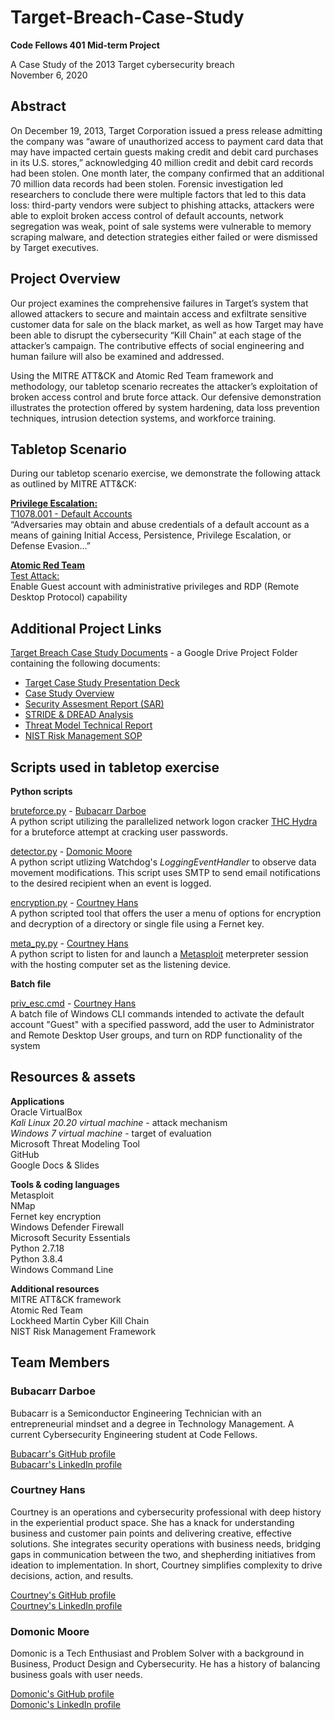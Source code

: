 # Target-Breach-Case-Study
**Code Fellows 401 Mid-term Project**

A Case Study of the 2013 Target cybersecurity breach</br>
November 6, 2020

## Abstract
 
On December 19, 2013, Target Corporation issued a press release admitting the company was “aware of unauthorized access to payment card data that may have impacted certain guests making credit and debit card purchases in its U.S. stores,” acknowledging 40 million credit and debit card records had been stolen. One month later, the company confirmed that an additional 70 million data records had been stolen. Forensic investigation led researchers to conclude there were multiple factors that led to this data loss: third-party vendors were subject to phishing attacks, attackers were able to exploit broken access control of default accounts, network segregation was weak, point of sale systems were vulnerable to memory scraping malware, and detection strategies either failed or were dismissed by Target executives. 

## Project Overview

Our project examines the comprehensive failures in Target’s system that allowed attackers to secure and maintain access and exfiltrate sensitive customer data for sale on the black market, as well as how Target may have been able to disrupt the cybersecurity “Kill Chain” at each stage of the attacker’s campaign. The contributive effects of social engineering and human failure will also be examined and addressed.
 
Using the MITRE ATT&CK and Atomic Red Team framework and methodology, our tabletop scenario recreates the attacker’s exploitation of broken access control and brute force attack. Our defensive demonstration illustrates the protection offered by system hardening, data loss prevention techniques, intrusion detection systems, and workforce training.

## Tabletop Scenario

During our tabletop scenario exercise, we demonstrate the following attack as outlined by MITRE ATT&CK:

**[Privilege Escalation:](https://attack.mitre.org/tactics/TA0004/)**</br>
[T1078.001 - Default Accounts](https://attack.mitre.org/techniques/T1078/001/)</br>
“Adversaries may obtain and abuse credentials of a default account as a means of gaining Initial Access, Persistence, Privilege Escalation, or Defense Evasion...”

**[Atomic Red Team](https://github.com/redcanaryco/atomic-red-team)**</br>
[Test Attack:](https://github.com/redcanaryco/atomic-red-team/blob/master/atomics/T1078.001/T1078.001.md)</br> 
Enable Guest account with administrative privileges and RDP (Remote Desktop Protocol) capability 

## Additional Project Links

[Target Breach Case Study Documents](https://drive.google.com/drive/folders/1iDkCdurUHcoqqfZ4bWqGkqM_dGhb-8o0?usp=sharing) - a Google Drive Project Folder containing the following documents:
* [Target Case Study Presentation Deck](https://docs.google.com/presentation/d/1ddUeIlRmyHvDC4Yo6ujIqOqfGnuaH-SXDM-mqlQY6FI/edit?usp=sharing)
* [Case Study Overview](https://docs.google.com/document/d/1i4Xf-IkzW03aPbHfCXP4FdWRW7RcOQfOF-Z4M5gg0UI/edit?usp=sharing)
* [Security Assesment Report (SAR)](https://docs.google.com/document/d/1UT0hK7sl0kyav4l-UkI7mlNupaiaqgtaX47PqWuma3U/edit?usp=sharing)
* [STRIDE & DREAD Analysis](https://docs.google.com/document/d/1UW-fdUYpUmPAmnP-hOy1da82q9Q9Zuk0yBCHlWqPrh4/edit?usp=sharing)
* [Threat Model Technical Report](https://docs.google.com/document/d/1OpmNvYWt9Pc9Y5VdkGzd91oBXhRmnpZzhZSiZrs0gD8/edit)
* [NIST Risk Management SOP](https://docs.google.com/document/d/17W0rZUiGXvjDZ5rNSKKURSOc8i53MZvwih7Z61E7nAA/edit?usp=sharing)

## Scripts used in tabletop exercise
**Python scripts**

[bruteforce.py](bruteforce.py) - [Bubacarr Darboe](https://github.com/bdarboe)</br>
A python script utilizing the parallelized network logon cracker [THC Hydra](https://tools.kali.org/password-attacks/hydra) for a bruteforce attempt at cracking user passwords.

[detector.py](detectory.py) - [Domonic Moore](https://github.com/sneakerheadz1) </br>
A python script utlizing Watchdog's *LoggingEventHandler* to observe data movement modifications. This script uses SMTP to send email notifications to the desired recipient when an event is logged.

[encryption.py](encryption.py) - [Courtney Hans](https://github.com/CourtHans)</br>
A python scripted tool that offers the user a menu of options for encryption and decryption of a directory or single file using a Fernet key.

[meta_py.py](meta_py.py) - [Courtney Hans](https://github.com/CourtHans)</br>
A python script to listen for and launch a [Metasploit](https://www.metasploit.com/) meterpreter session with the hosting computer set as the listening device.

**Batch file**

[priv_esc.cmd](priv_esc.cmd) - [Courtney Hans](https://github.com/CourtHans)</br>
A batch file of Windows CLI commands intended to activate the default account "Guest" with a specified password, add the user to Administrator and Remote Desktop User groups, and turn on RDP functionality of the system

## Resources & assets
 
**Applications**</br>
Oracle VirtualBox</br>
*Kali Linux 20.20 virtual machine* - attack mechanism</br>
*Windows 7 virtual machine* - target of evaluation</br>
Microsoft Threat Modeling Tool</br>
GitHub</br>
Google Docs & Slides</br>
 
**Tools & coding languages**</br>
Metasploit</br>
NMap</br>
Fernet key encryption</br>
Windows Defender Firewall</br>
Microsoft Security Essentials</br>
Python 2.7.18</br>
Python 3.8.4</br>
Windows Command Line</br>
 
**Additional resources**</br>
MITRE ATT&CK framework</br>
Atomic Red Team</br>
Lockheed Martin Cyber Kill Chain</br>
NIST Risk Management Framework</br>

## Team Members

### Bubacarr Darboe
Bubacarr is a Semiconductor Engineering Technician with an entrepreneurial mindset and a degree in Technology Management. A current Cybersecurity Engineering student at Code Fellows.

[Bubacarr's GitHub profile](https://github.com/bdarboe)</br>
[Bubacarr's LinkedIn profile](https://www.linkedin.com/in/bdarboe/)

### Courtney Hans
Courtney is an operations and cybersecurity professional with deep history in the experiential product space. She has a knack for understanding business and customer pain points and delivering creative, effective solutions. She integrates security operations with business needs, bridging gaps in communication between the two, and shepherding initiatives from ideation to implementation. In short, Courtney simplifies complexity to drive decisions, action, and results.

[Courtney's GitHub profile](https://github.com/CourtHans)</br>
[Courtney's LinkedIn profile](https://www.linkedin.com/in/courtney-hans/)

### Domonic Moore
Domonic is a Tech Enthusiast and Problem Solver with a background in Business, Product Design and Cybersecurity. He has a history of balancing business goals with user needs. 

[Domonic's GitHub profile](https://github.com/sneakerheadz1)</br>
[Domonic's LinkedIn profile](https://www.linkedin.com/in/dommo-12/)

